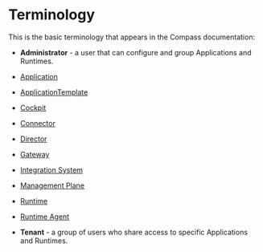 # Terminology

This is the basic terminology that appears in the Compass documentation:

* **Administrator** - a user that can configure and group Applications and Runtimes.

* [Application](https://github.com/kyma-incubator/compass/blob/main/docs/compass/02-01-components.md#application)

* [ApplicationTemplate](https://github.com/kyma-incubator/compass/blob/main/docs/compass/02-01-components.md#applicationtemplate)

* [Cockpit](https://github.com/kyma-incubator/compass/blob/main/docs/compass/02-01-components.md#cockpit)

* [Connector](https://github.com/kyma-incubator/compass/blob/main/docs/compass/02-01-components.md#connector)

* [Director](https://github.com/kyma-incubator/compass/blob/main/docs/compass/02-01-components.md#director)

* [Gateway](https://github.com/kyma-incubator/compass/blob/main/docs/compass/02-01-components.md#gateway)

* [Integration System](https://github.com/kyma-incubator/compass/blob/main/docs/compass/02-01-components.md#integration-system)

* [Management Plane](https://github.com/kyma-incubator/compass/blob/main/docs/compass/02-01-components.md#management-plane)

* [Runtime](https://github.com/kyma-incubator/compass/blob/main/docs/compass/02-01-components.md#kyma-runtime)

* [Runtime Agent](https://github.com/kyma-incubator/compass/blob/main/docs/compass/02-01-components.md#agent)

* **Tenant** - a group of users who share access to specific Applications and Runtimes.
